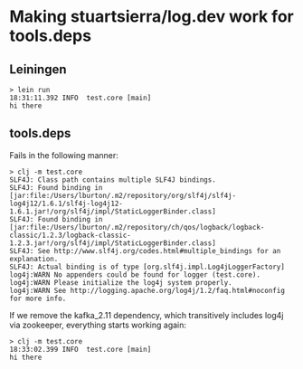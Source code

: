 # Making stuartsierra/log.dev work for tools.deps

## Leiningen 

```
> lein run
18:31:11.392 INFO  test.core [main]
hi there
```

## tools.deps

Fails in the following manner:

```
> clj -m test.core
SLF4J: Class path contains multiple SLF4J bindings.
SLF4J: Found binding in [jar:file:/Users/lburton/.m2/repository/org/slf4j/slf4j-log4j12/1.6.1/slf4j-log4j12-1.6.1.jar!/org/slf4j/impl/StaticLoggerBinder.class]
SLF4J: Found binding in [jar:file:/Users/lburton/.m2/repository/ch/qos/logback/logback-classic/1.2.3/logback-classic-1.2.3.jar!/org/slf4j/impl/StaticLoggerBinder.class]
SLF4J: See http://www.slf4j.org/codes.html#multiple_bindings for an explanation.
SLF4J: Actual binding is of type [org.slf4j.impl.Log4jLoggerFactory]
log4j:WARN No appenders could be found for logger (test.core).
log4j:WARN Please initialize the log4j system properly.
log4j:WARN See http://logging.apache.org/log4j/1.2/faq.html#noconfig for more info.
```

If we remove the kafka_2.11 dependency, which transitively includes log4j via
zookeeper, everything starts working again:

```
> clj -m test.core
18:33:02.399 INFO  test.core [main]
hi there
```

